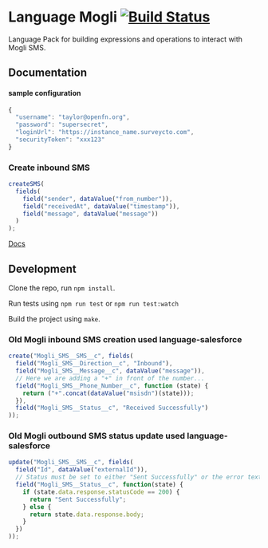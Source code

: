 Language Mogli [![Build Status](https://travis-ci.org/OpenFn/language-mogli.svg?branch=master)](https://travis-ci.org/OpenFn/language-mogli)
==============

Language Pack for building expressions and operations to interact with Mogli SMS.

Documentation
-------------

#### sample configuration
```js
{
  "username": "taylor@openfn.org",
  "password": "supersecret",
  "loginUrl": "https://instance_name.surveycto.com",
  "securityToken": "xxx123"
}
```

### Create inbound SMS
```js
createSMS(
  fields(
    field("sender", dataValue("from_number")),
    field("receivedAt", dataValue("timestamp")),
    field("message", dataValue("message"))
  )
);
```

<!-- TODO: determine update process -->
<!-- ### Update SMS status
```js
updateSMS(
  fields(
    field("Id", dataValue("externalId")),
    field("status", dataValue("status"))
  )
);
``` -->

[Docs](docs/index)

Development
-----------

Clone the repo, run `npm install`.

Run tests using `npm run test` or `npm run test:watch`

Build the project using `make`.

### Old Mogli inbound SMS creation used language-salesforce
```js
create("Mogli_SMS__SMS__c", fields(
  field("Mogli_SMS__Direction__c", "Inbound"),
  field("Mogli_SMS__Message__c", dataValue("message")),
  // Here we are adding a "+" in front of the number...
  field("Mogli_SMS__Phone_Number__c", function (state) {
    return ("+".concat(dataValue("msisdn")(state)));
  }),
  field("Mogli_SMS__Status__c", "Received Successfully")
));
```

### Old Mogli outbound SMS status update used language-salesforce
```js
update("Mogli_SMS__SMS__c", fields(
  field("Id", dataValue("externalId")),
  // Status must be set to either "Sent Successfully" or the error text.
  field("Mogli_SMS__Status__c", function(state) {
    if (state.data.response.statusCode == 200) {
      return "Sent Successfully";
    } else {
      return state.data.response.body;
    }
  })
));
```
